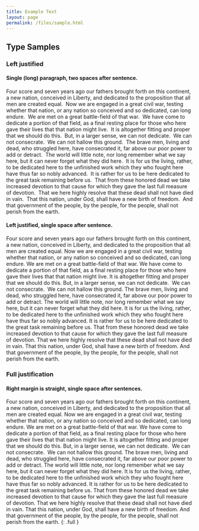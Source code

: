 ```yaml
---
title: Example Text
layout: page
permalink: /files/sample.html
---
```


## Type Samples

### Left justified

#### Single (long) paragraph, two spaces after sentence.

Four score and seven years ago our fathers brought forth on this continent, a new nation, conceived in Liberty, and dedicated to the proposition that all men are created equal.&nbsp;
Now we are engaged in a great civil war, testing whether that nation, or any nation so conceived and so dedicated, can long endure.&nbsp;
We are met on a great battle-field of that war.&nbsp;
We have come to dedicate a portion of that field, as a final resting place for those who here gave their lives that that nation might live.&nbsp;
It is altogether fitting and proper that we should do this.&nbsp;
But, in a larger sense, we can not dedicate.&nbsp; We can not consecrate.&nbsp; We can not hallow this ground.&nbsp;
The brave men, living and dead, who struggled here, have consecrated it, far above our poor power to add or detract.&nbsp;
The world will little note, nor long remember what we say here, but it can never forget what they did here.&nbsp;
It is for us the living, rather, to be dedicated here to the unfinished work which they who fought here have thus far so nobly advanced.&nbsp;
It is rather for us to be here dedicated to the great task remaining before us.&nbsp;
That from these honored dead we take increased devotion to that cause for which they gave the last full measure of devotion.&nbsp;
That we here highly resolve that these dead shall not have died in vain.&nbsp;
That this nation, under God, shall have a new birth of freedom.&nbsp;
And that government of the people, by the people, for the people, shall not perish from the earth.

#### Left justified, single space after sentence.

Four score and seven years ago our fathers brought forth on this continent, a new nation, conceived in Liberty, and dedicated to the proposition that all men are created equal.
Now we are engaged in a great civil war, testing whether that nation, or any nation so conceived and so dedicated, can long endure.
We are met on a great battle-field of that war.
We have come to dedicate a portion of that field, as a final resting place for those who here gave their lives that that nation might live.
It is altogether fitting and proper that we should do this.
But, in a larger sense, we can not dedicate.&nbsp; We can not consecrate.&nbsp; We can not hallow this ground.
The brave men, living and dead, who struggled here, have consecrated it, far above our poor power to add or detract.
The world will little note, nor long remember what we say here, but it can never forget what they did here.
It is for us the living, rather, to be dedicated here to the unfinished work which they who fought here have thus far so nobly advanced.
It is rather for us to be here dedicated to the great task remaining before us.
That from these honored dead we take increased devotion to that cause for which they gave the last full measure of devotion.
That we here highly resolve that these dead shall not have died in vain.
That this nation, under God, shall have a new birth of freedom.
And that government of the people, by the people, for the people, shall not perish from the earth.

### Full justification

#### Right margin is straight, single space after sentences.

Four score and seven years ago our fathers brought forth on this continent, a new nation, conceived in Liberty, and dedicated to the proposition that all men are created equal.
Now we are engaged in a great civil war, testing whether that nation, or any nation so conceived and so dedicated, can long endure.
We are met on a great battle-field of that war.
We have come to dedicate a portion of that field, as a final resting place for those who here gave their lives that that nation might live.
It is altogether fitting and proper that we should do this.
But, in a larger sense, we can not dedicate.&nbsp; We can not consecrate.&nbsp; We can not hallow this ground.
The brave men, living and dead, who struggled here, have consecrated it, far above our poor power to add or detract.
The world will little note, nor long remember what we say here, but it can never forget what they did here.
It is for us the living, rather, to be dedicated here to the unfinished work which they who fought here have thus far so nobly advanced.
It is rather for us to be here dedicated to the great task remaining before us.
That from these honored dead we take increased devotion to that cause for which they gave the last full measure of devotion.
That we here highly resolve that these dead shall not have died in vain.
That this nation, under God, shall have a new birth of freedom.
And that government of the people, by the people, for the people, shall not perish from the earth.</span>
{: .full }
